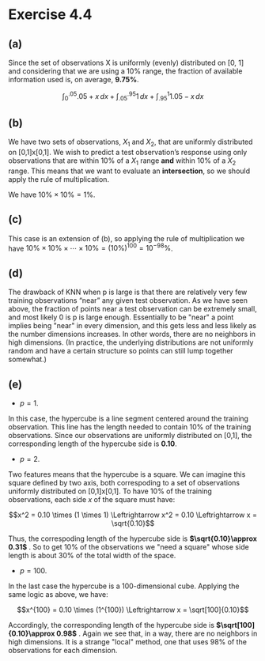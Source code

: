 
# Exercise 4.4

## (a)

Since the set of observations X is uniformly (evenly) distributed on [0, 1] and considering that we are using a 10% range, the fraction of available information used is, on average, <b>9.75%</b>.

$$
\int_{0}^{.05} .05 + x \, dx + \int_{.05}^{.95} 1 \, dx  + \int_{.95}^{1} 1.05 -x  \, dx 
$$


## (b)

We have two sets of observations, $X_1$ and $X_2$, that are uniformly distributed on [0,1]x[0,1]. We wish to predict a test observation’s response using only observations that are within 10% of a $X_1$ range <b>and</b> within 10% of a $X_2$ range. This means that we want to evaluate an <b>intersection</b>, so we should apply the rule of multiplication. 

We have $10\% \times 10\% = 1\%$.

## (c)

This case is an extension of (b), so applying the rule of multiplication we have $10\% \times 10\% \times \cdots \times 10\%  = (10\%)^{100} = 10^{-98}\%$.

## (d)

The drawback of KNN when p is large is that there are relatively very few training observations “near” any given test observation. As we have seen above, the fraction of points near a test observation can be extremely small, and most likely 0 is p is large enough. Essentially to be "near" a point implies being "near" in every dimension, and this gets less and less likely as the number dimensions increases. In other words, there are no neighbors in high dimensions. (In practice, the underlying distributions are not uniformly random and have a certain structure so points can still lump together somewhat.)

## (e)

* $p = 1$.

In this case, the hypercube is a line segment centered around the training  observation. This line has the length needed to contain 10% of the training observations. Since our observations are uniformly distributed on [0,1], the corresponding length  of the hypercube side is <b>0.10</b>.

* $p = 2$.

Two features means that the hypercube is a square. We can imagine this square defined by two axis, both correspoding to a set of observations uniformly distributed on [0,1]x[0,1]. To have 10% of the training observations, each side $x$ of the square must have:

$$x^2 = 0.10 \times (1 \times 1) \Leftrightarrow x^2 = 0.10 \Leftrightarrow x = \sqrt{0.10}$$

Thus, the correspoding length of the hypercube side is <b>$\sqrt{0.10}\approx 0.31$</b> . So to get 10% of the observations we "need a square" whose side length is about 30% of the total width of the space.

* $p = 100$.

In the last case the hypercube is a 100-dimensional cube. Applying the same logic as above, we have:

$$x^{100} = 0.10 \times (1^{100}) \Leftrightarrow x = \sqrt[100]{0.10}$$

Accordingly, the corresponding length of the hypercube side is <b>$\sqrt[100]{0.10}\approx 0.98$</b> . Again we see that, in a way, there are no neighbors in high dimensions. It is a strange "local" method, one that uses 98% of the observations for each dimension.
